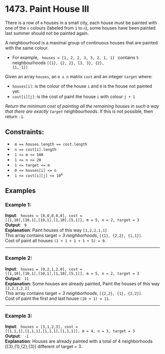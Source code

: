 # 1473. Paint House III

There is a row of `m` houses in a small city, each house must be painted
with one of the `n` colours (labeled from `1` to `n`), 
some houses have been painted last summer should not be painted again.

A neighbourhood is a maximal group of continuous houses that are painted with the same colour.
* For example, <code> houses = [1, 2, 2, 3, 3, 2, 1, 1] </code> 
  contains `5` neighbourhoods <code>[{1}, {2, 2}, {3, 3}, {2}, {1, 1}]</code>

Given an array `houses`, an `m x n` matrix `cost` and an integer `target` where:
* <code>houses[i]</code>: is the colour of the house `i` and `0` is the house not painted yet.
* <code>cost[i][j]</code>: is the cost of paint the house `i` with colour `j + 1`

_Return the minimum cost of painting all the remaining houses in such a way 
that there are exactly <code>target</code> neighbourhoods_. If this is not possible, then return `-1`.

Constraints:
------------
*   <code> m == houses.length == cost.length </code>
*   <code> n == cost[i].length </code>
*   <code> 1 <= m <= 100 </code>
*   <code> 1 <= n <= 20 </code>
*   <code> 1 <= target <= m </code>
*   <code> 0 <= houses[i] <= n </code>
*   <code> 1 <= cost[i][j] <= 10<sup>4</sup> </code>

Examples
--------

### Example 1:

**Input**: <code> houses = [0,0,0,0,0], 
                  cost = [[1,10],[10,1],[10,1],[1,10],[5,1]], 
                  m = 5, n = 2, 
                  target = 3 </code>  <br />
**Output**: <code> 9 </code>  <br />
**Explanation**: Paint houses of this way `[1,2,2,1,1]`                 <br />
This array contains target = *3 neighborhoods*, `[{1}, {2,2}, {1,1}]`.  <br />
Cost of paint all houses `(1 + 1 + 1 + 1 + 5) = 9`.                     <br />       

------------------------------------------------------

### Example 2:

**Input**: <code> houses = [0,2,1,2,0], 
                  cost = [[1,10],[10,1],[10,1],[1,10],[5,1]], 
                  m = 5, n = 2, 
                  target = 3 </code> <br />
**Output**: <code> 11 </code> <br />
**Explanation**: Some houses are already painted, Paint the houses of this way `[2,2,1,2,2]`    <br />
This array contains target = *3 neighborhoods*, `[{2,2}, {1}, {2,2}]`.                          <br />
Cost of paint the first and last house `(10 + 1) = 11`.                                         <br />
                                                      
------------------------------------------------------

### Example 3:

**Input**: <code> houses = [3,1,2,3], 
                  cost = [[1,1,1],[1,1,1],[1,1,1],[1,1,1]], 
                  m = 4, n = 3, 
                  target = 3 </code>    <br />
**Output**: <code> -1 </code>    <br />
**Explanation**: Houses are already painted with a total of 4 neighborhoods [{3},{1},{2},{3}] different of target = 3.
